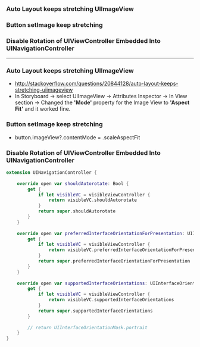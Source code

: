 ### Auto Layout keeps stretching UIImageView
### Button setImage keep stretching
### Disable Rotation of UIViewController Embedded Into UINavigationController

---------------- 

### Auto Layout keeps stretching UIImageView

  - http://stackoverflow.com/questions/20844128/auto-layout-keeps-stretching-uiimageview
  - In Storyboard -> select UIImageView -> Attributes Inspector -> In View section -> Changed the **'Mode'** property for the Image View to **'Aspect Fit'** and it worked fine.

### Button setImage keep stretching
  - button.imageView?.contentMode = .scaleAspectFit

### Disable Rotation of UIViewController Embedded Into UINavigationController

```swift
extension UINavigationController {
    
    override open var shouldAutorotate: Bool {
        get {
            if let visibleVC = visibleViewController {
                return visibleVC.shouldAutorotate
            }
            return super.shouldAutorotate
        }
    }
    
    override open var preferredInterfaceOrientationForPresentation: UIInterfaceOrientation{
        get {
            if let visibleVC = visibleViewController {
                return visibleVC.preferredInterfaceOrientationForPresentation
            }
            return super.preferredInterfaceOrientationForPresentation
        }
    }
    
    override open var supportedInterfaceOrientations: UIInterfaceOrientationMask{
        get {
            if let visibleVC = visibleViewController {
                return visibleVC.supportedInterfaceOrientations
            }
            return super.supportedInterfaceOrientations
        }
        
        // return UIInterfaceOrientationMask.portrait
    }
}
```
